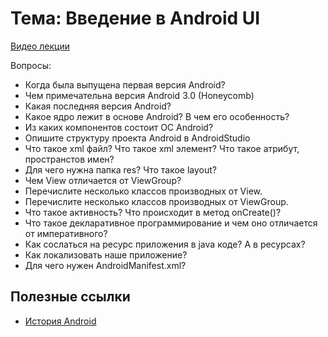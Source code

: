 # Тема: Введение в Android UI

[Видео лекции](https://youtu.be/JVFMLEvyNbo)

Вопросы:

* Когда была выпущена первая версия Android?
* Чем примечательна версия Android 3.0 (Honeycomb)
* Какая последняя версия Android?
* Какое ядро лежит в основе Android? В чем его особенность?
* Из каких компонентов состоит ОС Android?
* Опишите структуру проекта Android в AndroidStudio
* Что такое xml файл? Что такое xml элемент? Что такое атрибут, пространстов имен?
* Для чего нужна папка res? Что такое layout?
* Чем View отличается от ViewGroup?
* Перечислите несколько классов производных от View.
* Перечислите несколько классов производных от ViewGroup.
* Что такое активность? Что происходит в метод onCreate()?
* Что такое декларативное программирование и чем оно отличается от императивного?
* Как сослаться на ресурс приложения в java коде? А в ресурсах?
* Как локализовать наше приложение?
* Для чего нужен AndroidManifest.xml?

## Полезные ссылки

* [История Android](https://www.android.com/intl/ru_ru/history)
